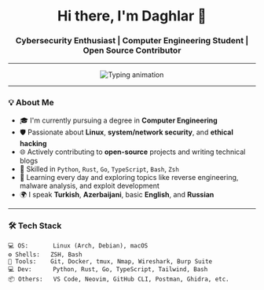 <h1 align="center">Hi there, I'm Daghlar 👋</h1>
<h3 align="center">Cybersecurity Enthusiast | Computer Engineering Student | Open Source Contributor</h3>

---

<p align="center">
  <img src="https://readme-typing-svg.demolab.com?font=Fira+Code&size=20&pause=1000&color=00F7FF&center=true&vCenter=true&width=600&lines=Cybersecurity+Researcher;Linux%2C+Networking%2C+Web+Security;Python%2C+Rust%2C+Go%2C+TypeScript;Open+Source+Contributor;Always+Learning+and+Building..." alt="Typing animation" />
</p>

---

### 💡 About Me

- 🎓 I'm currently pursuing a degree in **Computer Engineering**  
- 🛡️ Passionate about **Linux**, **system/network security**, and **ethical hacking**  
- 🌐 Actively contributing to **open-source** projects and writing technical blogs  
- 💬 Skilled in `Python`, `Rust`, `Go`, `TypeScript`, `Bash`, `Zsh`  
- 🧠 Learning every day and exploring topics like reverse engineering, malware analysis, and exploit development  
- 🌍 I speak **Turkish**, **Azerbaijani**, basic **English**, and **Russian**

---

### 🛠️ Tech Stack

```text
💻 OS:       Linux (Arch, Debian), macOS  
⚙️ Shells:   ZSH, Bash  
🧰 Tools:    Git, Docker, tmux, Nmap, Wireshark, Burp Suite  
💻 Dev:      Python, Rust, Go, TypeScript, Tailwind, Bash  
📦 Others:   VS Code, Neovim, GitHub CLI, Postman, Ghidra, etc.
